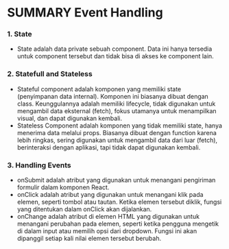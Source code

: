 #  SUMMARY Event Handling
### 1. State
- State adalah data private sebuah component. Data ini hanya tersedia untuk component tersebut dan tidak bisa di akses ke component lain.

### 2. Statefull and Stateless
- Stateful component adalah komponen yang memiliki state (penyimpanan data internal). Komponen ini biasanya dibuat dengan class. Keunggulannya adalah memiliki lifecycle, tidak digunakan untuk mengambil data eksternal (fetch), fokus utamanya untuk menampilkan visual, dan dapat digunakan kembali.
- Stateless Component adalah komponen yang tidak memiliki state, hanya menerima data melalui props. Biasanya dibuat dengan function karena lebih ringkas, sering digunakan untuk mengambil data dari luar (fetch), berinteraksi dengan aplikasi, tapi tidak dapat digunakan kembali.

### 3. Handling Events
- onSubmit adalah atribut yang digunakan untuk menangani pengiriman formulir dalam komponen React. 
- onClick adalah atribut yang digunakan untuk menangani klik pada elemen, seperti tombol atau tautan. Ketika elemen tersebut diklik, fungsi yang ditentukan dalam onClick akan dijalankan. 
- onChange adalah atribut di elemen HTML yang digunakan untuk menangani perubahan pada elemen, seperti ketika pengguna mengetik di dalam input atau memilih opsi dari dropdown. Fungsi ini akan dipanggil setiap kali nilai elemen tersebut berubah.